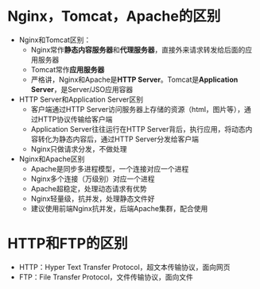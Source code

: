# Nginx，Tomcat，Apache的区别

* Nginx和Tomcat区别：
  * Nginx常作**静态内容服务器**和**代理服务器**，直接外来请求转发给后面的应用服务器
  * Tomcat常作**应用服务器**
  * 严格讲，Nginx和Apache是**HTTP Server**。Tomcat是**Application Server**，是Server/JSO应用容器
* HTTP Server和Application Server区别
  * 客户端通过HTTP Server访问服务器上存储的资源（html，图片等），通过HTTP协议传输给客户端
  * Application Server往往运行在HTTP Server背后，执行应用，将动态内容转化为静态内容后，通过HTTP Server分发给客户端
  * Nginx只做请求分发，不做处理
* Nginx和Apache区别
  * Apache是同步多进程模型，一个连接对应一个进程
  * Nginx多个连接（万级别）对应一个进程
  * Apache超稳定，处理动态请求有优势
  * Nginx轻量级，抗并发，处理静态文件好
  * 建议使用前端Nginx抗并发，后端Apache集群，配合使用

# HTTP和FTP的区别

- HTTP：Hyper Text Transfer Protocol，超文本传输协议，面向网页
- FTP：File Transfer Protocol，文件传输协议，面向文件

